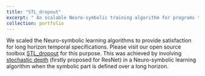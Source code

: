 ```yaml
---
title: "STL_dropout"
excerpt: " An scalable Neuro-symbolic training algorithm for programs to satisfy long horizon temporal specifications.<br/><img src='/images/quadapprox_intro.png'>"
collection: portfolio
---
```

We scaled the Neuro-symbolic learning algorithms to provide satisfaction for long horizon temporal specifications. Please visit our open source toolbox [STL_dropout](https://github.com/Navidhashemicodes/STL_dropout) for this purpose. This was achieved by involving [stochastic depth](https://arxiv.org/abs/1603.09382) (firstly proposed for ResNet) in a Neuro-symbolic learning algorithm when the symbolic part is defined over a long horizon.
